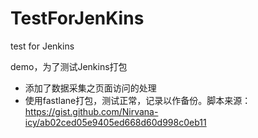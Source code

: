 # TestForJenKins
test for Jenkins

demo，为了测试Jenkins打包

- 添加了数据采集之页面访问的处理
- 使用fastlane打包，测试正常，记录以作备份。脚本来源：<https://gist.github.com/Nirvana-icy/ab02ced05e9405ed668d60d998c0eb11>
